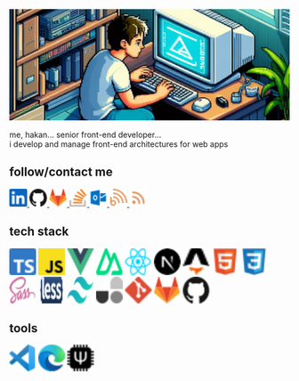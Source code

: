 <link href="./style.css" rel="stylesheet"></link>

<img src="./images/coder.webp" alt="coder" style="width: 100%; height:200px; object-fit: cover; object-position: center" />

me, hakan... senior front-end developer...  
i develop and manage front-end architectures for web apps

## follow/contact me

<a href="https://www.linkedin.com/in/hakanakgul">
  <img src="./icons/logos--linkedin-icon.svg" alt="linkedin" style="width: 32px; height:32px" />
</a>
<a href="">
  <img src="./icons/logos--github-icon.svg" alt="linkedin" style="width: 32px; height:32px" />
</a>
<a href="https://gitlab.com/hakan-akgul">
  <img src="./icons/logos--gitlab.svg" alt="linkedin" style="width: 32px; height:32px" />
</a>
<a href="https://stackoverflow.com/users/13446430/hakan-akgul">
  <img src="./icons/logos--stackoverflow-icon.svg" alt="linkedin" style="width: 32px; height:32px" />
</a>
<a href="mailto:hakan-akgul@outlook.com">
  <img src="./icons/vscode-icons--file-type-outlook.svg" alt="linkedin" style="width: 32px; height:32px" />
</a>
<a href="https://hakan-akgul.github.io">
  <img src="./icons/grommet-icons--blog.svg" alt="linkedin" style="width: 32px; height:32px" />
</a>
<a href="https://hakan-akgul.github.io/rss.xml">
  <img src="./icons/heroicons--rss-20-solid.svg" alt="linkedin" style="width: 32px; height:32px" />
</a>

## tech stack

<img alt="typescript" style="width:48px; height:48px " src="./icons/logos--typescript-icon.svg"/>
<img alt="javascript" style="width:48px; height:48px " src="./icons/logos--javascript.svg"/>

<img alt="vue" style="width:48px; height:48px " src="./icons/logos--vue.svg"/>
<img alt="nuxt" style="width:48px; height:48px " src="./icons/logos--nuxt-icon.svg"/>
<img alt="react" style="width:48px; height:48px " src="./icons/logos--react.svg"/>
<img alt="next" style="width:48px; height:48px ".jr src="./icons/logos--nextjs-icon.svg"/>
<img alt="astro" style="width:48px; height:48px " src="./icons/logos--astro-icon.svg"/>

<img alt="html" style="width:48px; height:48px " src="./icons/devicon--html5.svg"/>
<img alt="css" style="width:48px; height:48px " src="./icons/devicon--css3.svg"/>
<img alt="sass" style="width:48px; height:48px " src="./icons/logos--sass.svg"/>
<img alt="less" style="width:48px; height:48px " src="./icons/logos--less.svg"/>
<img alt="tailwindcss" style="width:48px; height:48px " src="./icons/logos--tailwindcss-icon.svg"/>
<img alt="unocss" style="width:48px; height:48px " src="./icons/logos--unocss.svg"/>

<img alt="git" style="width:48px; height:48px " src="./icons/logos--git-icon.svg"/>
<img alt="gitlab" style="width:48px; height:48px " src="./icons/logos--gitlab.svg"/>
<img alt="github" style="width:48px; height:48px " src="./icons/logos--github-icon.svg"/>

## tools

<img alt="vscode" style="width:48px; height:48px " src="./icons/logos--visual-studio-code.svg"/>
<img alt="edge" style="width:48px; height:48px " src="./icons/logos--microsoft-edge.svg"/>
<img alt="qmk" style="width:48px; height:48px " src="./icons/simple-icons--qmk.svg"/>
